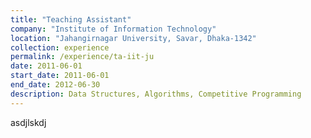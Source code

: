 ```yaml
---
title: "Teaching Assistant"
company: "Institute of Information Technology"
location: "Jahangirnagar University, Savar, Dhaka-1342"
collection: experience
permalink: /experience/ta-iit-ju
date: 2011-06-01
start_date: 2011-06-01
end_date: 2012-06-30
description: Data Structures, Algorithms, Competitive Programming
---
```

asdjlskdj